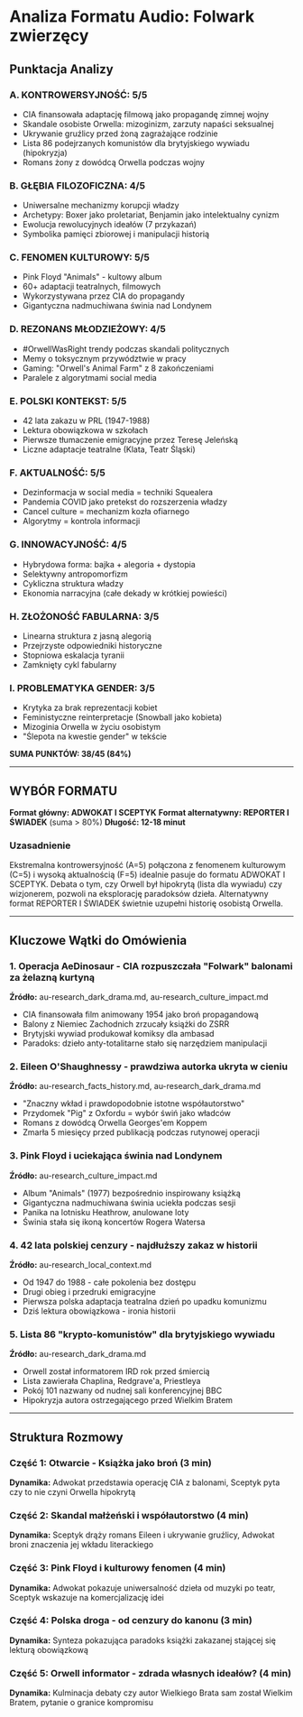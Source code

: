 # Analiza Formatu Audio: Folwark zwierzęcy

## Punktacja Analizy

### A. KONTROWERSYJNOŚĆ: 5/5
- CIA finansowała adaptację filmową jako propagandę zimnej wojny
- Skandale osobiste Orwella: mizoginizm, zarzuty napaści seksualnej
- Ukrywanie gruźlicy przed żoną zagrażające rodzinie
- Lista 86 podejrzanych komunistów dla brytyjskiego wywiadu (hipokryzja)
- Romans żony z dowódcą Orwella podczas wojny

### B. GŁĘBIA FILOZOFICZNA: 4/5
- Uniwersalne mechanizmy korupcji władzy
- Archetypy: Boxer jako proletariat, Benjamin jako intelektualny cynizm
- Ewolucja rewolucyjnych ideałów (7 przykazań)
- Symbolika pamięci zbiorowej i manipulacji historią

### C. FENOMEN KULTUROWY: 5/5
- Pink Floyd "Animals" - kultowy album
- 60+ adaptacji teatralnych, filmowych
- Wykorzystywana przez CIA do propagandy
- Gigantyczna nadmuchiwana świnia nad Londynem

### D. REZONANS MŁODZIEŻOWY: 4/5
- #OrwellWasRight trendy podczas skandali politycznych
- Memy o toksycznym przywództwie w pracy
- Gaming: "Orwell's Animal Farm" z 8 zakończeniami
- Paralele z algorytmami social media

### E. POLSKI KONTEKST: 5/5
- 42 lata zakazu w PRL (1947-1988)
- Lektura obowiązkowa w szkołach
- Pierwsze tłumaczenie emigracyjne przez Teresę Jeleńską
- Liczne adaptacje teatralne (Klata, Teatr Śląski)

### F. AKTUALNOŚĆ: 5/5
- Dezinformacja w social media = techniki Squealera
- Pandemia COVID jako pretekst do rozszerzenia władzy
- Cancel culture = mechanizm kozła ofiarnego
- Algorytmy = kontrola informacji

### G. INNOWACYJNOŚĆ: 4/5
- Hybrydowa forma: bajka + alegoria + dystopia
- Selektywny antropomorfizm
- Cykliczna struktura władzy
- Ekonomia narracyjna (całe dekady w krótkiej powieści)

### H. ZŁOŻONOŚĆ FABULARNA: 3/5
- Linearna struktura z jasną alegorią
- Przejrzyste odpowiedniki historyczne
- Stopniowa eskalacja tyranii
- Zamknięty cykl fabularny

### I. PROBLEMATYKA GENDER: 3/5
- Krytyka za brak reprezentacji kobiet
- Feministyczne reinterpretacje (Snowball jako kobieta)
- Mizoginia Orwella w życiu osobistym
- "Ślepota na kwestie gender" w tekście

**SUMA PUNKTÓW: 38/45 (84%)**

---

## WYBÓR FORMATU

**Format główny: ADWOKAT I SCEPTYK**
**Format alternatywny: REPORTER I ŚWIADEK** (suma > 80%)
**Długość: 12-18 minut**

### Uzasadnienie
Ekstremalna kontrowersyjność (A=5) połączona z fenomenem kulturowym (C=5) i wysoką aktualnością (F=5) idealnie pasuje do formatu ADWOKAT I SCEPTYK. Debata o tym, czy Orwell był hipokrytą (lista dla wywiadu) czy wizjonerem, pozwoli na eksplorację paradoksów dzieła. Alternatywny format REPORTER I ŚWIADEK świetnie uzupełni historię osobistą Orwella.

---

## Kluczowe Wątki do Omówienia

### 1. **Operacja AeDinosaur - CIA rozpuszczała "Folwark" balonami za żelazną kurtyną**
**Źródło:** au-research_dark_drama.md, au-research_culture_impact.md
- CIA finansowała film animowany 1954 jako broń propagandową
- Balony z Niemiec Zachodnich zrzucały książki do ZSRR
- Brytyjski wywiad produkował komiksy dla ambasad
- Paradoks: dzieło anty-totalitarne stało się narzędziem manipulacji

### 2. **Eileen O'Shaughnessy - prawdziwa autorka ukryta w cieniu**
**Źródło:** au-research_facts_history.md, au-research_dark_drama.md
- "Znaczny wkład i prawdopodobnie istotne współautorstwo"
- Przydomek "Pig" z Oxfordu = wybór świń jako władców
- Romans z dowódcą Orwella Georges'em Koppem
- Zmarła 5 miesięcy przed publikacją podczas rutynowej operacji

### 3. **Pink Floyd i uciekająca świnia nad Londynem**
**Źródło:** au-research_culture_impact.md
- Album "Animals" (1977) bezpośrednio inspirowany książką
- Gigantyczna nadmuchiwana świnia uciekła podczas sesji
- Panika na lotnisku Heathrow, anulowane loty
- Świnia stała się ikoną koncertów Rogera Watersa

### 4. **42 lata polskiej cenzury - najdłuższy zakaz w historii**
**Źródło:** au-research_local_context.md
- Od 1947 do 1988 - całe pokolenia bez dostępu
- Drugi obieg i przedruki emigracyjne
- Pierwsza polska adaptacja teatralna dzień po upadku komunizmu
- Dziś lektura obowiązkowa - ironia historii

### 5. **Lista 86 "krypto-komunistów" dla brytyjskiego wywiadu**
**Źródło:** au-research_dark_drama.md
- Orwell został informatorem IRD rok przed śmiercią
- Lista zawierała Chaplina, Redgrave'a, Priestleya
- Pokój 101 nazwany od nudnej sali konferencyjnej BBC
- Hipokryzja autora ostrzegającego przed Wielkim Bratem

---

## Struktura Rozmowy

### Część 1: Otwarcie - Książka jako broń (3 min)
**Dynamika:** Adwokat przedstawia operację CIA z balonami, Sceptyk pyta czy to nie czyni Orwella hipokrytą

### Część 2: Skandal małżeński i współautorstwo (4 min)
**Dynamika:** Sceptyk drąży romans Eileen i ukrywanie gruźlicy, Adwokat broni znaczenia jej wkładu literackiego

### Część 3: Pink Floyd i kulturowy fenomen (4 min)
**Dynamika:** Adwokat pokazuje uniwersalność dzieła od muzyki po teatr, Sceptyk wskazuje na komercjalizację idei

### Część 4: Polska droga - od cenzury do kanonu (3 min)
**Dynamika:** Synteza pokazująca paradoks książki zakazanej stającej się lekturą obowiązkową

### Część 5: Orwell informator - zdrada własnych ideałów? (4 min)
**Dynamika:** Kulminacja debaty czy autor Wielkiego Brata sam został Wielkim Bratem, pytanie o granice kompromisu